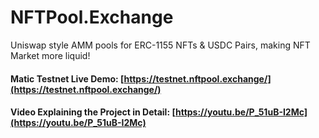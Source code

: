 # NFTPool.Exchange
Uniswap style AMM pools for ERC-1155 NFTs & USDC Pairs, making NFT Market more liquid!


#### Matic Testnet Live Demo: [https://testnet.nftpool.exchange/](https://testnet.nftpool.exchange/)
#### Video Explaining the Project in Detail: [https://youtu.be/P_51uB-I2Mc](https://youtu.be/P_51uB-I2Mc)
